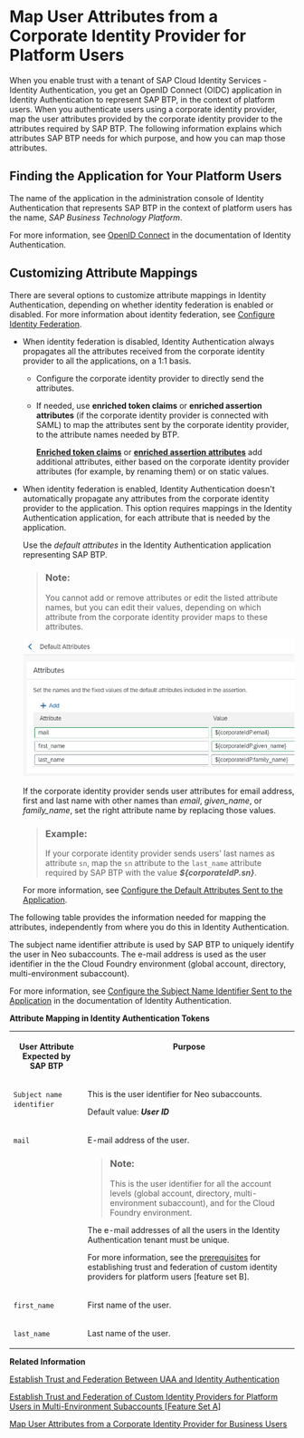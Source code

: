 <!-- loio40c2e54a5eb140baa46ed5bb15de4d3b -->

# Map User Attributes from a Corporate Identity Provider for Platform Users

When you enable trust with a tenant of SAP Cloud Identity Services - Identity Authentication, you get an OpenID Connect \(OIDC\) application in Identity Authentication to represent SAP BTP, in the context of platform users. When you authenticate users using a corporate identity provider, map the user attributes provided by the corporate identity provider to the attributes required by SAP BTP. The following information explains which attributes SAP BTP needs for which purpose, and how you can map those attributes.



<a name="loio40c2e54a5eb140baa46ed5bb15de4d3b__section_yv2_3cr_qsb"/>

## Finding the Application for Your Platform Users

The name of the application in the administration console of Identity Authentication that represents SAP BTP in the context of platform users has the name, *SAP Business Technology Platform*.

For more information, see [OpenID Connect](https://help.sap.com/viewer/6d6d63354d1242d185ab4830fc04feb1/Cloud/en-US/a789c9c8c0f5439da8c30b5d9e43bece.html) in the documentation of Identity Authentication.



<a name="loio40c2e54a5eb140baa46ed5bb15de4d3b__section_wdh_bwq_qsb"/>

## Customizing Attribute Mappings

There are several options to customize attribute mappings in Identity Authentication, depending on whether identity federation is enabled or disabled. For more information about identity federation, see [Configure Identity Federation](https://help.sap.com/docs/IDENTITY_AUTHENTICATION/6d6d63354d1242d185ab4830fc04feb1/c029bbbaefbf4350af15115396ba14e2.html?version=Cloud).

-   When identity federation is disabled, Identity Authentication always propagates all the attributes received from the corporate identity provider to all the applications, on a 1:1 basis.
    -   Configure the corporate identity provider to directly send the attributes.

    -   If needed, use **enriched token claims** or **enriched assertion attributes** \(if the corporate identity provider is connected with SAML\) to map the attributes sent by the corporate identity provider, to the attribute names needed by BTP.

        **[Enriched token claims](https://help.sap.com/docs/IDENTITY_AUTHENTICATION/6d6d63354d1242d185ab4830fc04feb1/f19e580088e74aaa96087f1def8972cd.html?version=Cloud)** or **[enriched assertion attributes](https://help.sap.com/docs/IDENTITY_AUTHENTICATION/6d6d63354d1242d185ab4830fc04feb1/7124201682434efb946e1046fde06afe.html?version=Cloud&q=Enriched%20assertion%20attributes)** add additional attributes, either based on the corporate identity provider attributes \(for example, by renaming them\) or on static values.


-   When identity federation is enabled, Identity Authentication doesn't automatically propagate any attributes from the corporate identity provider to the application. This option requires mappings in the Identity Authentication application, for each attribute that is needed by the application.

    Use the *default attributes* in the Identity Authentication application representing SAP BTP.

    > ### Note:  
    > You cannot add or remove attributes or edit the listed attribute names, but you can edit their values, depending on which attribute from the corporate identity provider maps to these attributes.

     ![](images/Attribute_Mapping_in_Identity_Authentication_Tokens_e70dd08.png) 

    If the corporate identity provider sends user attributes for email address, first and last name with other names than *email*, *given\_name*, or *family\_name*, set the right attribute name by replacing those values.

    > ### Example:  
    > If your corporate identity provider sends users' last names as attribute `sn`, map the `sn` attribute to the `last_name` attribute required by SAP BTP with the value ***$\{corporateIdP.sn\}***.

    For more information, see [Configure the Default Attributes Sent to the Application](https://help.sap.com/docs/IDENTITY_AUTHENTICATION/6d6d63354d1242d185ab4830fc04feb1/a2f1e4692e7d4379ab82144ab309e7b3.html?version=Cloud&q=corporateidp).


The following table provides the information needed for mapping the attributes, independently from where you do this in Identity Authentication.

The subject name identifier attribute is used by SAP BTP to uniquely identify the user in Neo subaccounts. The e-mail address is used as the user identifier in the the Cloud Foundry environment \(global account, directory, multi-environment subaccount\).

For more information, see [Configure the Subject Name Identifier Sent to the Application](https://help.sap.com/viewer/6d6d63354d1242d185ab4830fc04feb1/Cloud/en-US/1d020e3a3ba34c43a71fde70bfa6419a.html) in the documentation of Identity Authentication.

**Attribute Mapping in Identity Authentication Tokens**


<table>
<tr>
<th valign="top">

User Attribute Expected by SAP BTP



</th>
<th valign="top">

Purpose



</th>
</tr>
<tr>
<td valign="top">

 `Subject name identifier` 



</td>
<td valign="top">

This is the user identifier for Neo subaccounts.

Default value: ***User ID***



</td>
</tr>
<tr>
<td valign="top">

 `mail` 



</td>
<td valign="top">

E-mail address of the user.

> ### Note:  
> This is the user identifier for all the account levels \(global account, directory, multi-environment subaccount\), and for the Cloud Foundry environment.

The e-mail addresses of all the users in the Identity Authentication tenant must be unique.

For more information, see the [prerequisites](establish-trust-and-federation-of-custom-identity-providers-for-platform-users-feature-c368984.md#loioc36898473d704e07a33268c9f9d29515__prereq_avv_mp1_5tb) for establishing trust and federation of custom identity providers for platform users \[feature set B\].



</td>
</tr>
<tr>
<td valign="top">

 `first_name` 



</td>
<td valign="top">

First name of the user.



</td>
</tr>
<tr>
<td valign="top">

 `last_name` 



</td>
<td valign="top">

Last name of the user.



</td>
</tr>
</table>

**Related Information**  


[Establish Trust and Federation Between UAA and Identity Authentication](establish-trust-and-federation-between-uaa-and-identity-authentication-161f8f0.md "Use your SAP Cloud Identity Services - Identity Authentication tenant as an identity provider or a proxy to your own identity provider hosting your business users. This method avoids the upload and download of SAML meta data by using Open ID Connect (OIDC) to establish trust.")

[Establish Trust and Federation of Custom Identity Providers for Platform Users in Multi-Environment Subaccounts \[Feature Set A\]](establish-trust-and-federation-of-custom-identity-providers-for-platform-users-in-multi-8600afb.md "By default, platform users in multi-environment subaccounts are users in SAP ID service. The use of your own identity provider requires integration between the user bases of multi-environment and Neo subaccounts.")

[Map User Attributes from a Corporate Identity Provider for Business Users](map-user-attributes-from-a-corporate-identity-provider-for-business-users-bbb4a8a.md "When you enable trust with a tenant of SAP Cloud Identity Services - Identity Authentication, you get an OpenID Connect (OIDC) application in Identity Authentication to represent your subaccount, in the context of business users. When Identity Authentication authenticates users using a corporate identity provider, map the user attributes provided by the corporate identity provider to the attributes required by your applications.")

